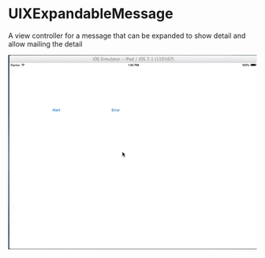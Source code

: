 UIXExpandableMessage
====================

A view controller for a message that can be expanded to show detail and allow mailing the detail

![UIXExpandableMessage GIF](UIXExpandableMessage.gif)